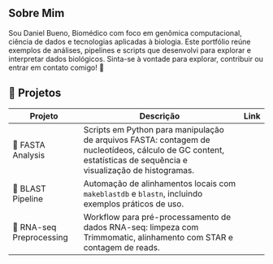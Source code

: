 ## Sobre Mim
Sou Daniel Bueno, Biomédico com foco em genômica computacional, ciência de dados e tecnologias aplicadas à biologia. Este portfólio reúne exemplos de análises, pipelines e scripts que desenvolvi para explorar e interpretar dados biológicos. Sinta-se à vontade para explorar, contribuir ou entrar em contato comigo! 🚀

## 🚀 Projetos

| Projeto           | Descrição                              | Link                                                                 |
|--------------------|----------------------------------------|----------------------------------------------------------------------|
| 📂 FASTA Analysis | Scripts em Python para manipulação de arquivos FASTA: contagem de nucleotídeos, cálculo de GC content, estatísticas de sequência e visualização de histogramas.
| 🔎 BLAST Pipeline | Automação de alinhamentos locais com `makeblastdb` e `blastn`, incluindo exemplos práticos de uso.
| 🧬 RNA-seq Preprocessing | Workflow para pré-processamento de dados RNA-seq: limpeza com Trimmomatic, alinhamento com STAR e contagem de reads.
